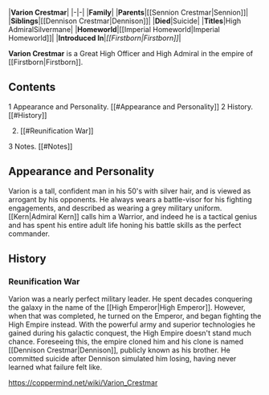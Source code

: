 |**Varion Crestmar**|
|-|-|
|**Family**|
|**Parents**|[[Sennion Crestmar\|Sennion]]|
|**Siblings**|[[Dennison Crestmar\|Dennison]]|
|**Died**|Suicide|
|**Titles**|High AdmiralSilvermane|
|**Homeworld**|[[Imperial Homeworld\|Imperial Homeworld]]|
|**Introduced In**|*[[Firstborn\|Firstborn]]*|

**Varion Crestmar** is a Great High Officer and High Admiral in the empire of [[Firstborn\|Firstborn]].

## Contents

1 Appearance and Personality. [[#Appearance and Personality]] 
2 History. [[#History]] 

2. [[#Reunification War]] 


3 Notes. [[#Notes]] 


## Appearance and Personality
Varion is a tall, confident man in his 50's with silver hair, and is viewed as arrogant by his opponents. He always wears a battle-visor for his fighting engagements, and described as wearing a grey military uniform. [[Kern\|Admiral Kern]] calls him a Warrior, and indeed he is a tactical genius and has spent his entire adult life honing his battle skills as the perfect commander.

## History
### Reunification War
Varion was a nearly perfect military leader. He spent decades conquering the galaxy in the name of the [[High Emperor\|High Emperor]]. However, when that was completed, he turned on the Emperor, and began fighting the High Empire instead. With the powerful army and superior technologies he gained during his galactic conquest, the High Empire doesn't stand much chance. Foreseeing this, the empire cloned him and his clone is named [[Dennison Crestmar\|Dennison]], publicly known as his brother.
He committed suicide after Dennison simulated him losing, having never learned what failure felt like.



https://coppermind.net/wiki/Varion_Crestmar